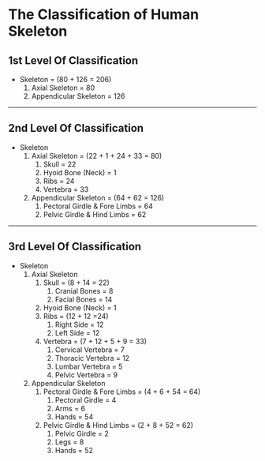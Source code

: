 # The Classification of Human Skeleton



## 1st Level Of Classification

* Skeleton = (80 + 126 = 206)
  1. Axial Skeleton = 80
  1. Appendicular Skeleton = 126


------------------------------------------


## 2nd Level Of Classification

* Skeleton
  1. Axial Skeleton = (22 + 1 + 24 + 33 = 80)
     1. Skull = 22
     1. Hyoid Bone (Neck) = 1
     1. Ribs = 24
     1. Vertebra = 33
  1. Appendicular Skeleton = (64 + 62 = 126)
     1. Pectoral Girdle & Fore Limbs = 64
     1. Pelvic Girdle & Hind Limbs = 62


------------------------------------------


## 3rd Level Of Classification

* Skeleton
  1. Axial Skeleton
     1. Skull = (8 + 14 = 22)
        1. Cranial Bones = 8
        2. Facial Bones = 14
     1. Hyoid Bone (Neck) = 1
     1. Ribs = (12 + 12 =24)
        1. Right Side = 12
        2. Left Side = 12
     1. Vertebra = (7 + 12 + 5 + 9 = 33)
        1. Cervical Vertebra = 7
        1. Thoracic Vertebra = 12
        1. Lumbar Vertebra = 5
        1. Pelvic Vertebra = 9
  1. Appendicular Skeleton
     1. Pectoral Girdle & Fore Limbs = (4 + 6 + 54 = 64)
        1. Pectoral Girdle = 4
        1. Arms = 6
        1. Hands = 54
     1. Pelvic Girdle & Hind Limbs = (2 + 8 + 52 = 62)
        1. Pelvic Girdle = 2
        1. Legs = 8
        1. Hands = 52
